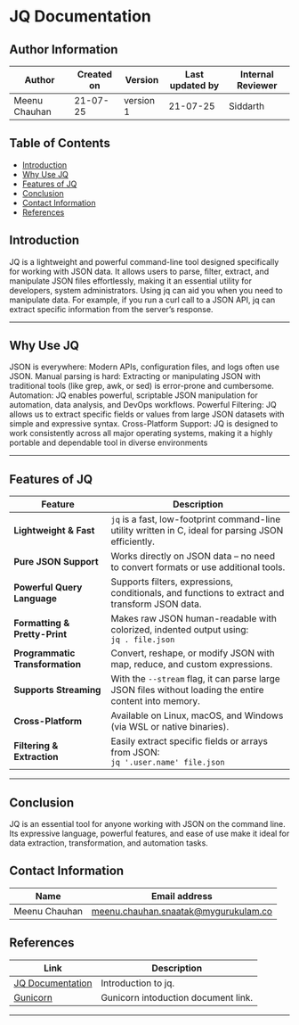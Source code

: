 # JQ Documentation

## Author Information

| Author          | Created on | Version   | Last updated by | Internal Reviewer |
|-----------------|------------|-----------|------------------|--------------------|
| Meenu Chauhan       | 21-07-25   | version 1 | 21-07-25              | Siddarth          | 

## Table of Contents
- [Introduction](#introduction)
- [Why Use JQ](#why-use-jq)
- [Features of JQ](#features-of-jq)
- [Conclusion](#conclusion)
- [Contact Information](#contact-information)
- [References](#references)


## Introduction
  JQ is a lightweight and powerful command-line tool designed specifically for working with JSON data. It allows users
  to parse, filter, extract, and manipulate JSON files effortlessly, making it an essential utility for developers, system administrators. 
  Using jq can aid you when you need to manipulate data. For example, if you run a curl call to a JSON API, jq can extract specific information 
  from the server’s response.


---
## Why Use JQ

JSON is everywhere: Modern APIs, configuration files, and logs often use JSON.
Manual parsing is hard: Extracting or manipulating JSON with traditional tools (like grep, awk, or sed) is error-prone and cumbersome.
Automation: JQ enables powerful, scriptable JSON manipulation for automation, data analysis, and DevOps workflows.
Powerful Filtering:	JQ allows us to extract specific fields or values from large JSON datasets with simple and expressive syntax.
Cross-Platform Support: JQ is designed to work consistently across all major operating systems, making it a highly portable and dependable tool in diverse environments

---

## Features of JQ

| Feature                                 | Description                                                                                             |
| --------------------------------------- | ------------------------------------------------------------------------------------------------------- |
| **Lightweight & Fast**               | `jq` is a fast, low-footprint command-line utility written in C, ideal for parsing JSON efficiently.    |
| **Pure JSON Support**                | Works directly on JSON data – no need to convert formats or use additional tools.                       |
| **Powerful Query Language**          | Supports filters, expressions, conditionals, and functions to extract and transform JSON data.          |
| **Formatting & Pretty-Print**        | Makes raw JSON human-readable with colorized, indented output using: <br> `jq . file.json`              |
| **Programmatic Transformation**      | Convert, reshape, or modify JSON with map, reduce, and custom expressions.                              |
| **Supports Streaming**               | With the `--stream` flag, it can parse large JSON files without loading the entire content into memory. |
| **Cross-Platform**                   | Available on Linux, macOS, and Windows (via WSL or native binaries).                                    |
| **Filtering & Extraction**           | Easily extract specific fields or arrays from JSON: <br> `jq '.user.name' file.json`                    |

---

## Conclusion
JQ is an essential tool for anyone working with JSON on the command line. Its expressive language, powerful features, and ease of use make it ideal for data extraction, transformation, and automation tasks.

## Contact Information

| Name            | Email address |
|-----------------|---------------|
| Meenu Chauhan       | meenu.chauhan.snaatak@mygurukulam.co

## References
| **Link**                                                                 | **Description**                                   |
|--------------------------------------------------------------------------|---------------------------------------------------|
| [JQ Documentation](https://medium.com/@learntheshell/guide-to-jq-command-d75176fc4303) | Introduction to jq.          |
| [Gunicorn]([https://phoenixnap.com/kb/sysctl](https://dev.to/doridoro/what-is-gunicorn-4n26)) | Gunicorn intoduction document  link.          |





---
